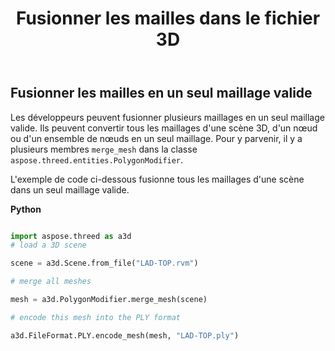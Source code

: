 ﻿---
title: Fusionner les mailles dans le fichier 3D
type: docs
weight: 90
url: /fr/python-net/merge-meshes-in-3d-file/
description: Les développeurs peuvent fusionner plusieurs maillages en un seul maillage valide. Ils peuvent convertir tous les maillages d'une scène 3D, d'un nœud ou d'un ensemble de nœuds en un seul maillage. Pour y parvenir, il y a trois membres MergeMesh dans la classe Aspose.ThreeD.Entities.PolygonModifier.
---
## **Fusionner les mailles en un seul maillage valide**
Les développeurs peuvent fusionner plusieurs maillages en un seul maillage valide. Ils peuvent convertir tous les maillages d'une scène 3D, d'un nœud ou d'un ensemble de nœuds en un seul maillage. Pour y parvenir, il y a plusieurs membres `merge_mesh` dans la classe `aspose.threed.entities.PolygonModifier`.

L'exemple de code ci-dessous fusionne tous les maillages d'une scène dans un seul maillage valide.

**Python**

```py

import aspose.threed as a3d
# load a 3D scene

scene = a3d.Scene.from_file("LAD-TOP.rvm")

# merge all meshes

mesh = a3d.PolygonModifier.merge_mesh(scene)

# encode this mesh into the PLY format

a3d.FileFormat.PLY.encode_mesh(mesh, "LAD-TOP.ply")

```
